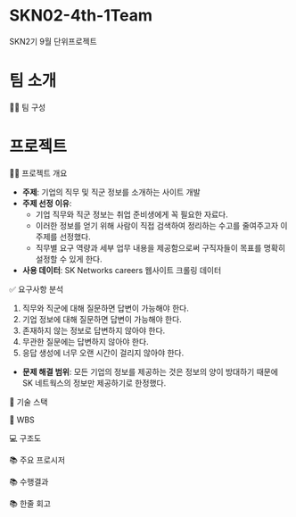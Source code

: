 # SKN02-4th-1Team
SKN2기 9월 단위프로젝트

#  팀 소개
👩‍🏫 팀 구성



#  프로젝트

👨‍🏫 프로젝트 개요
- **주제**: 기업의 직무 및 직군 정보를 소개하는 사이트 개발
- **주제 선정 이유**:
    - 기업 직무와 직군 정보는 취업 준비생에게 꼭 필요한 자료다.
    - 이러한 정보를 얻기 위해 사람이 직접 검색하여 정리하는 수고를 줄여주고자 이 주제를 선정했다.
    - 직무별 요구 역량과 세부 업무 내용을 제공함으로써 구직자들이 목표를 명확히 설정할 수 있게 한다.
- **사용 데이터**: SK Networks careers 웹사이트 크롤링 데이터

✅ 요구사항 분석
1. 직무와 직군에 대해 질문하면 답변이 가능해야 한다.
2. 기업 정보에 대해 질문하면 답변이 가능해야 한다.
3. 존재하지 않는 정보로 답변하지 않아야 한다.
4. 무관한 질문에는 답변하지 않아야 한다.
5. 응답 생성에 너무 오랜 시간이 걸리지 않아야 한다.
- **문제 해결 범위**: 모든 기업의 정보를 제공하는 것은 정보의 양이 방대하기 때문에 SK 네트웍스의 정보만 제공하기로 한정했다.


🔨 기술 스택


📝 WBS



💻 구조도


📚 주요 프로시저


📚 수행결과


📚 한줄 회고
